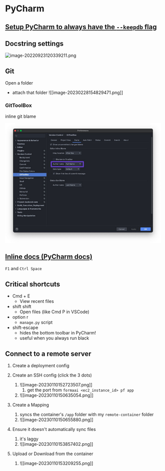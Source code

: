 # PyCharm

## [Setup PyCharm to always have the `--keepdb` flag](faster-pycharm-tests.md)

## Docstring settings

![image-20220923120339211.png](image-20220923120339211.png)

## Git

Open a folder
- attach that folder
![[image-20230228154829471.png]]
### GitToolBox

inline git blame

![git-toolbox-settings.png](git-toolbox-settings.png)

## [Inline docs (PyCharm docs)](https://www.jetbrains.com/help/pycharm/inline-documentation.html)

`F1` and `Ctrl Space`

## Critical shortcuts

- Cmd + E
	- View recent files
- shift shift
	- Open files (like Cmd P in VSCode)
- option r
	- `manage.py` script
- shift-escape
	- hides the bottom toolbar in PyCharm!
	- useful when you always run black


## Connect to a remote server

1. Create a deployment config
2. Create an SSH config (click the 3 dots)
	1. ![[image-20230110152723507.png]]
		1. get the port from `formaai <ec2_instance_id> pf app`
	2. ![[image-20230110150635054.png]]
3. Create a Mapping
	1. syncs the container's `/app` folder with my `remote-container` folder
	2. ![[image-20230110150655880.png]]
4. Ensure it doesn't automatically sync files
	1. it's laggy
	2. ![[image-20230110153857402.png]]


5. Upload or Download from the container
	1. ![[image-20230110153209255.png]]



